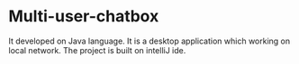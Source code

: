 # Multi-user-chatbox

It developed on Java language. It is a desktop application which working on local network.
The project is built on intelliJ ide. 
